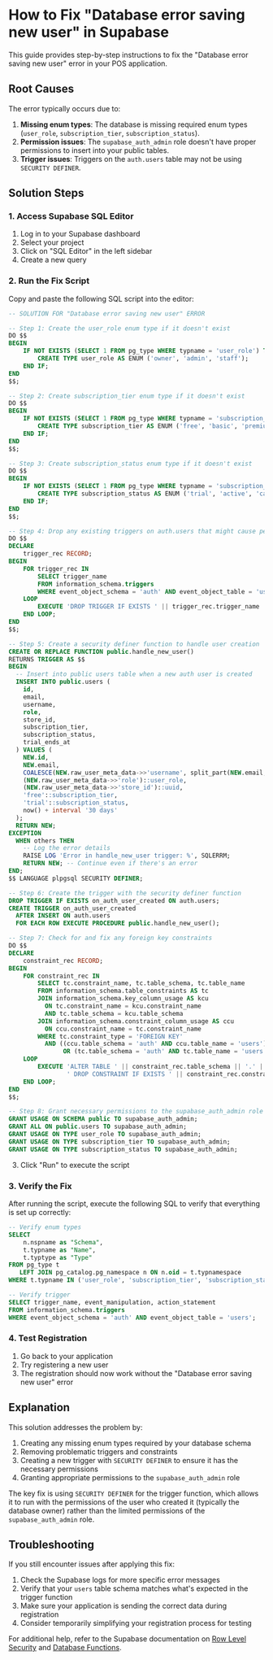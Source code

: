 # How to Fix "Database error saving new user" in Supabase

This guide provides step-by-step instructions to fix the "Database error saving new user" error in your POS application.

## Root Causes

The error typically occurs due to:

1. **Missing enum types**: The database is missing required enum types (`user_role`, `subscription_tier`, `subscription_status`).
2. **Permission issues**: The `supabase_auth_admin` role doesn't have proper permissions to insert into your public tables.
3. **Trigger issues**: Triggers on the `auth.users` table may not be using `SECURITY DEFINER`.

## Solution Steps

### 1. Access Supabase SQL Editor

1. Log in to your Supabase dashboard
2. Select your project
3. Click on "SQL Editor" in the left sidebar
4. Create a new query

### 2. Run the Fix Script

Copy and paste the following SQL script into the editor:

```sql
-- SOLUTION FOR "Database error saving new user" ERROR

-- Step 1: Create the user_role enum type if it doesn't exist
DO $$
BEGIN
    IF NOT EXISTS (SELECT 1 FROM pg_type WHERE typname = 'user_role') THEN
        CREATE TYPE user_role AS ENUM ('owner', 'admin', 'staff');
    END IF;
END
$$;

-- Step 2: Create subscription_tier enum type if it doesn't exist
DO $$
BEGIN
    IF NOT EXISTS (SELECT 1 FROM pg_type WHERE typname = 'subscription_tier') THEN
        CREATE TYPE subscription_tier AS ENUM ('free', 'basic', 'premium', 'enterprise');
    END IF;
END
$$;

-- Step 3: Create subscription_status enum type if it doesn't exist
DO $$
BEGIN
    IF NOT EXISTS (SELECT 1 FROM pg_type WHERE typname = 'subscription_status') THEN
        CREATE TYPE subscription_status AS ENUM ('trial', 'active', 'cancelled', 'expired');
    END IF;
END
$$;

-- Step 4: Drop any existing triggers on auth.users that might cause permission issues
DO $$
DECLARE
    trigger_rec RECORD;
BEGIN
    FOR trigger_rec IN 
        SELECT trigger_name 
        FROM information_schema.triggers 
        WHERE event_object_schema = 'auth' AND event_object_table = 'users'
    LOOP
        EXECUTE 'DROP TRIGGER IF EXISTS ' || trigger_rec.trigger_name || ' ON auth.users CASCADE;';
    END LOOP;
END
$$;

-- Step 5: Create a security definer function to handle user creation
CREATE OR REPLACE FUNCTION public.handle_new_user()
RETURNS TRIGGER AS $$
BEGIN
  -- Insert into public users table when a new auth user is created
  INSERT INTO public.users (
    id,
    email,
    username,
    role,
    store_id,
    subscription_tier,
    subscription_status,
    trial_ends_at
  ) VALUES (
    NEW.id,
    NEW.email,
    COALESCE(NEW.raw_user_meta_data->>'username', split_part(NEW.email, '@', 1)),
    (NEW.raw_user_meta_data->>'role')::user_role,
    (NEW.raw_user_meta_data->>'store_id')::uuid,
    'free'::subscription_tier,
    'trial'::subscription_status,
    now() + interval '30 days'
  );
  RETURN NEW;
EXCEPTION
  WHEN others THEN
    -- Log the error details
    RAISE LOG 'Error in handle_new_user trigger: %', SQLERRM;
    RETURN NEW; -- Continue even if there's an error
END;
$$ LANGUAGE plpgsql SECURITY DEFINER;

-- Step 6: Create the trigger with the security definer function
DROP TRIGGER IF EXISTS on_auth_user_created ON auth.users;
CREATE TRIGGER on_auth_user_created
  AFTER INSERT ON auth.users
  FOR EACH ROW EXECUTE PROCEDURE public.handle_new_user();

-- Step 7: Check for and fix any foreign key constraints
DO $$
DECLARE
    constraint_rec RECORD;
BEGIN
    FOR constraint_rec IN 
        SELECT tc.constraint_name, tc.table_schema, tc.table_name
        FROM information_schema.table_constraints AS tc
        JOIN information_schema.key_column_usage AS kcu
          ON tc.constraint_name = kcu.constraint_name
          AND tc.table_schema = kcu.table_schema
        JOIN information_schema.constraint_column_usage AS ccu
          ON ccu.constraint_name = tc.constraint_name
        WHERE tc.constraint_type = 'FOREIGN KEY' 
          AND ((ccu.table_schema = 'auth' AND ccu.table_name = 'users') 
               OR (tc.table_schema = 'auth' AND tc.table_name = 'users'))
    LOOP
        EXECUTE 'ALTER TABLE ' || constraint_rec.table_schema || '.' || constraint_rec.table_name || 
                ' DROP CONSTRAINT IF EXISTS ' || constraint_rec.constraint_name || ' CASCADE;';
    END LOOP;
END
$$;

-- Step 8: Grant necessary permissions to the supabase_auth_admin role
GRANT USAGE ON SCHEMA public TO supabase_auth_admin;
GRANT ALL ON public.users TO supabase_auth_admin;
GRANT USAGE ON TYPE user_role TO supabase_auth_admin;
GRANT USAGE ON TYPE subscription_tier TO supabase_auth_admin;
GRANT USAGE ON TYPE subscription_status TO supabase_auth_admin;
```

3. Click "Run" to execute the script

### 3. Verify the Fix

After running the script, execute the following SQL to verify that everything is set up correctly:

```sql
-- Verify enum types
SELECT 
    n.nspname as "Schema",
    t.typname as "Name",
    t.typtype as "Type"
FROM pg_type t 
   LEFT JOIN pg_catalog.pg_namespace n ON n.oid = t.typnamespace 
WHERE t.typname IN ('user_role', 'subscription_tier', 'subscription_status');

-- Verify trigger
SELECT trigger_name, event_manipulation, action_statement
FROM information_schema.triggers
WHERE event_object_schema = 'auth' AND event_object_table = 'users';
```

### 4. Test Registration

1. Go back to your application
2. Try registering a new user
3. The registration should now work without the "Database error saving new user" error

## Explanation

This solution addresses the problem by:

1. Creating any missing enum types required by your database schema
2. Removing problematic triggers and constraints
3. Creating a new trigger with `SECURITY DEFINER` to ensure it has the necessary permissions
4. Granting appropriate permissions to the `supabase_auth_admin` role

The key fix is using `SECURITY DEFINER` for the trigger function, which allows it to run with the permissions of the user who created it (typically the database owner) rather than the limited permissions of the `supabase_auth_admin` role.

## Troubleshooting

If you still encounter issues after applying this fix:

1. Check the Supabase logs for more specific error messages
2. Verify that your `users` table schema matches what's expected in the trigger function
3. Make sure your application is sending the correct data during registration
4. Consider temporarily simplifying your registration process for testing

For additional help, refer to the Supabase documentation on [Row Level Security](https://supabase.com/docs/guides/auth/row-level-security) and [Database Functions](https://supabase.com/docs/guides/database/functions). 